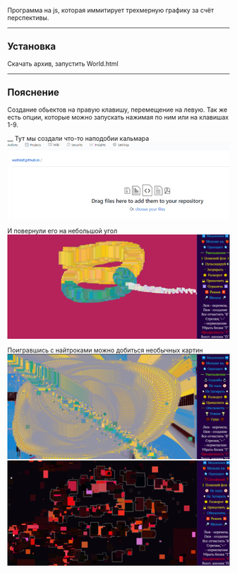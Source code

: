 Программа на  js, которая иммитирует трехмерную графику за счёт перспективы.

_____

## Установка

Скачать архив, запустить World.html

_______

## Пояснение

Создание обьектов на правую клавишу, перемещение на левую. Так же есть опции, которые можно запускать нажимая по ним или на клавишах 1-9. 

__
Тут мы создали что-то наподобии кальмара
![alt text](file_1.png)

И повернули его на небольшой угол
![alt text](file_2.png)

Поигравшись с найтроками можно добиться необычных картин 
![alt text](file_3.png)
![alt text](file_4.png)
